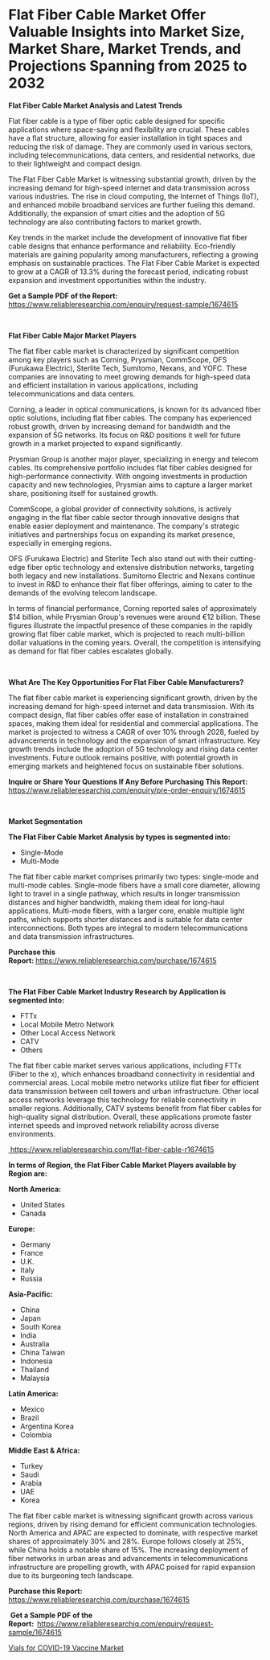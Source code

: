 <p><h1>Flat Fiber Cable Market Offer Valuable Insights into Market Size, Market Share, Market Trends, and Projections Spanning from 2025 to 2032</h1></p><p><strong>Flat Fiber Cable Market Analysis and Latest Trends</strong></p>
<p><p>Flat fiber cable is a type of fiber optic cable designed for specific applications where space-saving and flexibility are crucial. These cables have a flat structure, allowing for easier installation in tight spaces and reducing the risk of damage. They are commonly used in various sectors, including telecommunications, data centers, and residential networks, due to their lightweight and compact design.</p><p>The Flat Fiber Cable Market is witnessing substantial growth, driven by the increasing demand for high-speed internet and data transmission across various industries. The rise in cloud computing, the Internet of Things (IoT), and enhanced mobile broadband services are further fueling this demand. Additionally, the expansion of smart cities and the adoption of 5G technology are also contributing factors to market growth.</p><p>Key trends in the market include the development of innovative flat fiber cable designs that enhance performance and reliability. Eco-friendly materials are gaining popularity among manufacturers, reflecting a growing emphasis on sustainable practices. The Flat Fiber Cable Market is expected to grow at a CAGR of 13.3% during the forecast period, indicating robust expansion and investment opportunities within the industry.</p></p>
<p><strong>Get a Sample PDF of the Report:&nbsp;</strong> <a href="https://www.reliableresearchiq.com/enquiry/request-sample/1674615?utm_campaign=3073&utm_medium=2&utm_source=Github&utm_content=ia&utm_term=25032025&utm_id=flat-fiber-cable">https://www.reliableresearchiq.com/enquiry/request-sample/1674615</a></p>
<p>&nbsp;</p>
<p><strong>Flat Fiber Cable Major Market Players</strong></p>
<p><p>The flat fiber cable market is characterized by significant competition among key players such as Corning, Prysmian, CommScope, OFS (Furukawa Electric), Sterlite Tech, Sumitomo, Nexans, and YOFC. These companies are innovating to meet growing demands for high-speed data and efficient installation in various applications, including telecommunications and data centers.</p><p>Corning, a leader in optical communications, is known for its advanced fiber optic solutions, including flat fiber cables. The company has experienced robust growth, driven by increasing demand for bandwidth and the expansion of 5G networks. Its focus on R&D positions it well for future growth in a market projected to expand significantly.</p><p>Prysmian Group is another major player, specializing in energy and telecom cables. Its comprehensive portfolio includes flat fiber cables designed for high-performance connectivity. With ongoing investments in production capacity and new technologies, Prysmian aims to capture a larger market share, positioning itself for sustained growth.</p><p>CommScope, a global provider of connectivity solutions, is actively engaging in the flat fiber cable sector through innovative designs that enable easier deployment and maintenance. The company's strategic initiatives and partnerships focus on expanding its market presence, especially in emerging regions.</p><p>OFS (Furukawa Electric) and Sterlite Tech also stand out with their cutting-edge fiber optic technology and extensive distribution networks, targeting both legacy and new installations. Sumitomo Electric and Nexans continue to invest in R&D to enhance their flat fiber offerings, aiming to cater to the demands of the evolving telecom landscape.</p><p>In terms of financial performance, Corning reported sales of approximately $14 billion, while Prysmian Group's revenues were around €12 billion. These figures illustrate the impactful presence of these companies in the rapidly growing flat fiber cable market, which is projected to reach multi-billion dollar valuations in the coming years. Overall, the competition is intensifying as demand for flat fiber cables escalates globally.</p></p>
<p>&nbsp;</p>
<p><strong>What Are The Key Opportunities For Flat Fiber Cable Manufacturers?</strong></p>
<p><p>The flat fiber cable market is experiencing significant growth, driven by the increasing demand for high-speed internet and data transmission. With its compact design, flat fiber cables offer ease of installation in constrained spaces, making them ideal for residential and commercial applications. The market is projected to witness a CAGR of over 10% through 2028, fueled by advancements in technology and the expansion of smart infrastructure. Key growth trends include the adoption of 5G technology and rising data center investments. Future outlook remains positive, with potential growth in emerging markets and heightened focus on sustainable fiber solutions.</p></p>
<p><strong>Inquire or Share Your Questions If Any Before Purchasing This Report:</strong> <a href="https://www.reliableresearchiq.com/enquiry/pre-order-enquiry/1674615?utm_campaign=3073&utm_medium=2&utm_source=Github&utm_content=ia&utm_term=25032025&utm_id=flat-fiber-cable">https://www.reliableresearchiq.com/enquiry/pre-order-enquiry/1674615</a></p>
<p>&nbsp;</p>
<p><strong>Market Segmentation</strong></p>
<p><strong>The Flat Fiber Cable Market Analysis by types is segmented into:</strong></p>
<p><ul><li>Single-Mode</li><li>Multi-Mode</li></ul></p>
<p><p>The flat fiber cable market comprises primarily two types: single-mode and multi-mode cables. Single-mode fibers have a small core diameter, allowing light to travel in a single pathway, which results in longer transmission distances and higher bandwidth, making them ideal for long-haul applications. Multi-mode fibers, with a larger core, enable multiple light paths, which supports shorter distances and is suitable for data center interconnections. Both types are integral to modern telecommunications and data transmission infrastructures.</p></p>
<p><strong>Purchase this Report:&nbsp;</strong><a href="https://www.reliableresearchiq.com/purchase/1674615?utm_campaign=3073&utm_medium=2&utm_source=Github&utm_content=ia&utm_term=25032025&utm_id=flat-fiber-cable">https://www.reliableresearchiq.com/purchase/1674615</a></p>
<p>&nbsp;</p>
<p><strong>The Flat Fiber Cable Market Industry Research by Application is segmented into:</strong></p>
<p><ul><li>FTTx</li><li>Local Mobile Metro Network</li><li>Other Local Access Network</li><li>CATV</li><li>Others</li></ul></p>
<p><p>The flat fiber cable market serves various applications, including FTTx (Fiber to the x), which enhances broadband connectivity in residential and commercial areas. Local mobile metro networks utilize flat fiber for efficient data transmission between cell towers and urban infrastructure. Other local access networks leverage this technology for reliable connectivity in smaller regions. Additionally, CATV systems benefit from flat fiber cables for high-quality signal distribution. Overall, these applications promote faster internet speeds and improved network reliability across diverse environments.</p></p>
<p><a href="https://www.reliableresearchiq.com/flat-fiber-cable-r1674615?utm_campaign=3073&utm_medium=2&utm_source=Github&utm_content=ia&utm_term=25032025&utm_id=flat-fiber-cable">&nbsp;https://www.reliableresearchiq.com/flat-fiber-cable-r1674615</a></p>
<p><strong>In terms of Region, the Flat Fiber Cable Market Players available by Region are:</strong></p>
<p>
    <p> <strong> North America: </strong>
        <ul>
            <li>United States</li>
            <li>Canada</li>
        </ul>
        </p> 
    <p> <strong> Europe: </strong>
        <ul>
            <li>Germany</li>
            <li>France</li>
            <li>U.K.</li>
            <li>Italy</li>
            <li>Russia</li>
        </ul>
        </p> 
    <p> <strong> Asia-Pacific: </strong>
        <ul>
            <li>China</li>
            <li>Japan</li>
            <li>South Korea</li>
            <li>India</li>
            <li>Australia</li>
            <li>China Taiwan</li>
            <li>Indonesia</li>
            <li>Thailand</li>
            <li>Malaysia</li>
        </ul>
        </p> 
    <p> <strong> Latin America: </strong>
        <ul>
            <li>Mexico</li>
            <li>Brazil</li>
            <li>Argentina Korea</li>
            <li>Colombia</li>
        </ul>
        </p> 
    <p> <strong> Middle East & Africa: </strong>
        <ul>
            <li>Turkey</li>
            <li>Saudi</li>
            <li>Arabia</li>
            <li>UAE</li>
            <li>Korea</li>
        </ul>
    </p>
    </p>
<p><p>The flat fiber cable market is witnessing significant growth across various regions, driven by rising demand for efficient communication technologies. North America and APAC are expected to dominate, with respective market shares of approximately 30% and 28%. Europe follows closely at 25%, while China holds a notable share of 15%. The increasing deployment of fiber networks in urban areas and advancements in telecommunications infrastructure are propelling growth, with APAC poised for rapid expansion due to its burgeoning tech landscape.</p></p>
<p><strong>Purchase this Report: </strong><a href="https://www.reliableresearchiq.com/purchase/1674615?utm_campaign=3073&utm_medium=2&utm_source=Github&utm_content=ia&utm_term=25032025&utm_id=flat-fiber-cable">https://www.reliableresearchiq.com/purchase/1674615</a></p>
<p>&nbsp;<strong>Get a Sample PDF of the Report:&nbsp;&nbsp;</strong><a href="https://www.reliableresearchiq.com/enquiry/request-sample/1674615?utm_campaign=3073&utm_medium=2&utm_source=Github&utm_content=ia&utm_term=25032025&utm_id=flat-fiber-cable">https://www.reliableresearchiq.com/enquiry/request-sample/1674615</a></p>
<p><strong></strong></p>
<p><p><a href="https://github.com/guleealhani/Market-Research-Report-List-1/blob/main/vials-for-covid-19-vaccine-market.md?utm_campaign=3073&utm_medium=2&utm_source=Github&utm_content=ia&utm_term=25032025&utm_id=flat-fiber-cable">Vials for COVID-19 Vaccine Market</a></p></p>